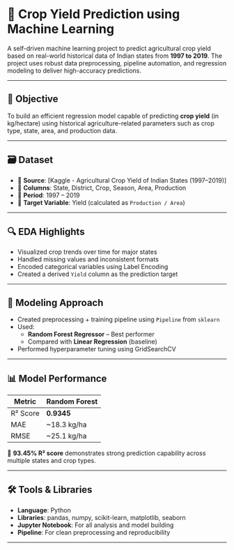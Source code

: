 # 🌾 Crop Yield Prediction using Machine Learning

A self-driven machine learning project to predict agricultural crop yield based on real-world historical data of Indian states from **1997 to 2019**. The project uses robust data preprocessing, pipeline automation, and regression modeling to deliver high-accuracy predictions.

---

## 📌 Objective

To build an efficient regression model capable of predicting **crop yield** (in kg/hectare) using historical agriculture-related parameters such as crop type, state, area, and production data.

---

## 🗃️ Dataset

- 📍 **Source**: [Kaggle - Agricultural Crop Yield of Indian States (1997–2019)]
- 🧾 **Columns**: State, District, Crop, Season, Area, Production
- 📅 **Period**: 1997 – 2019
- 🔢 **Target Variable**: Yield (calculated as `Production / Area`)

---

## 🔍 EDA Highlights

- Visualized crop trends over time for major states
- Handled missing values and inconsistent formats
- Encoded categorical variables using Label Encoding
- Created a derived `Yield` column as the prediction target

---

## 🧠 Modeling Approach

- Created preprocessing + training pipeline using `Pipeline` from `sklearn`
- Used:
  - **Random Forest Regressor** – Best performer
  - Compared with **Linear Regression** (baseline)
- Performed hyperparameter tuning using GridSearchCV

---

## 📊 Model Performance

| Metric   | Random Forest |
|----------|----------------|
| R² Score | **0.9345**     |
| MAE      | ~18.3 kg/ha    |
| RMSE     | ~25.1 kg/ha    |

🎯 **93.45% R² score** demonstrates strong prediction capability across multiple states and crop types.

---

## 🛠️ Tools & Libraries

- **Language**: Python
- **Libraries**: pandas, numpy, scikit-learn, matplotlib, seaborn
- **Jupyter Notebook**: For all analysis and model building
- **Pipeline**: For clean preprocessing and reproducibility

---


